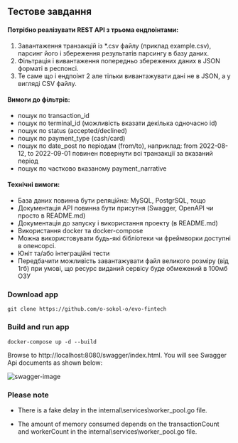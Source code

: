 ## Тестове завдання

#### Потрібно реалізувати REST API з трьома ендпоінтами:
1. Завантаження транзакцій із *.csv файлу (приклад example.csv), парсинг його і збереження результатів парсингу в базу даних.
2. Фільтрація і вивантаження попередньо збережених даних в JSON форматі в респонсі.
3. Те саме що і ендпоінт 2 але тільки вивантажувати дані не в JSON, а у вигляді CSV файлу.
#### Вимоги до фільтрів:
- пошук по transaction_id
- пошук по terminal_id (можливість вказати декілька одночасно id)
- пошук по status (accepted/declined)
- пошук по payment_type (cash/card)
- пошук по date_post по періодам (from/to), наприклад: from 2022-08-12, to 2022-09-01 повинен повернути всі транзакції за вказаний період
- пошук по частково вказаному payment_narrative

#### Технічні вимоги:
- База даних повинна бути реляційна: MySQL, PostgrSQL, тощо
- Документація API повинна бути присутня (Swagger, OpenAPI чи просто в README.md)
- Документація до запуску і використання проекту (в README.md)
- Використання docker та docker-compose
- Можна використовувати будь-які бібліотеки чи фреймворки доступні в опенсорсі.
- Юніт та/або інтеграційні тести
- Передбачити можливість завантажувати файл великого розміру (від 1гб) при умові, що ресурс виданий сервісу буде обмежений в 100мб ОЗУ


### Download app
```shell
git clone https://github.com/o-sokol-o/evo-fintech
```

### Build and run app
```shell
docker-compose up -d --build
```

Browse to http://localhost:8080/swagger/index.html. 
You will see Swagger Api documents as shown below:

![swagger-image](../main/assets/swagger-image.png)


### Please note
- There is a fake delay in the internal\services\worker_pool.go file.

- The amount of memory consumed depends on the transactionCount and workerCount in the internal\services\worker_pool.go file.
